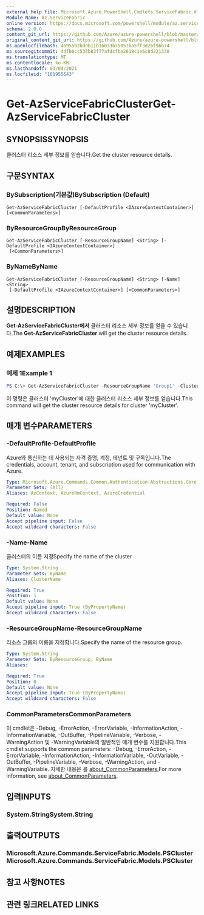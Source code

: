 ```yaml
---
external help file: Microsoft.Azure.PowerShell.Cmdlets.ServiceFabric.dll-Help.xml
Module Name: Az.ServiceFabric
online version: https://docs.microsoft.com/powershell/module/az.servicefabric/get-azservicefabriccluster
schema: 2.0.0
content_git_url: https://github.com/Azure/azure-powershell/blob/master/src/ServiceFabric/ServiceFabric/help/Get-AzServiceFabricCluster.md
original_content_git_url: https://github.com/Azure/azure-powershell/blob/master/src/ServiceFabric/ServiceFabric/help/Get-AzServiceFabricCluster.md
ms.openlocfilehash: 4695502bddb11b1b033b75057ba5ff3d2bf96b74
ms.sourcegitcommit: 4dfb0cc533b83f77afdcfbe2618c1e6c8d221330
ms.translationtype: MT
ms.contentlocale: ko-KR
ms.lasthandoff: 03/04/2021
ms.locfileid: "101955643"
---
```

# <span data-ttu-id="6418e-101">Get-AzServiceFabricCluster</span><span class="sxs-lookup"><span data-stu-id="6418e-101">Get-AzServiceFabricCluster</span></span>

## <span data-ttu-id="6418e-102">SYNOPSIS</span><span class="sxs-lookup"><span data-stu-id="6418e-102">SYNOPSIS</span></span>
<span data-ttu-id="6418e-103">클러스터 리소스 세부 정보를 얻습니다.</span><span class="sxs-lookup"><span data-stu-id="6418e-103">Get the cluster resource details.</span></span>

## <span data-ttu-id="6418e-104">구문</span><span class="sxs-lookup"><span data-stu-id="6418e-104">SYNTAX</span></span>

### <span data-ttu-id="6418e-105">BySubscription(기본값)</span><span class="sxs-lookup"><span data-stu-id="6418e-105">BySubscription (Default)</span></span>
```
Get-AzServiceFabricCluster [-DefaultProfile <IAzureContextContainer>] [<CommonParameters>]
```

### <span data-ttu-id="6418e-106">ByResourceGroup</span><span class="sxs-lookup"><span data-stu-id="6418e-106">ByResourceGroup</span></span>
```
Get-AzServiceFabricCluster [-ResourceGroupName] <String> [-DefaultProfile <IAzureContextContainer>]
 [<CommonParameters>]
```

### <span data-ttu-id="6418e-107">ByName</span><span class="sxs-lookup"><span data-stu-id="6418e-107">ByName</span></span>
```
Get-AzServiceFabricCluster [-ResourceGroupName] <String> [-Name] <String>
 [-DefaultProfile <IAzureContextContainer>] [<CommonParameters>]
```

## <span data-ttu-id="6418e-108">설명</span><span class="sxs-lookup"><span data-stu-id="6418e-108">DESCRIPTION</span></span>
<span data-ttu-id="6418e-109">**Get-AzServiceFabricCluster에서** 클러스터 리소스 세부 정보를 얻을 수 있습니다.</span><span class="sxs-lookup"><span data-stu-id="6418e-109">The **Get-AzServiceFabricCluster** will get the cluster resource details.</span></span>

## <span data-ttu-id="6418e-110">예제</span><span class="sxs-lookup"><span data-stu-id="6418e-110">EXAMPLES</span></span>

### <span data-ttu-id="6418e-111">예제 1</span><span class="sxs-lookup"><span data-stu-id="6418e-111">Example 1</span></span>
```powershell
PS C:\> Get-AzServiceFabricCluster -ResourceGroupName 'Group1' -ClusterName 'Contoso01SFCluster'
```

<span data-ttu-id="6418e-112">이 명령은 클러스터 'myCluster'에 대한 클러스터 리소스 세부 정보를 얻습니다.</span><span class="sxs-lookup"><span data-stu-id="6418e-112">This command will get the cluster resource details for cluster 'myCluster'.</span></span>

## <span data-ttu-id="6418e-113">매개 변수</span><span class="sxs-lookup"><span data-stu-id="6418e-113">PARAMETERS</span></span>

### <span data-ttu-id="6418e-114">-DefaultProfile</span><span class="sxs-lookup"><span data-stu-id="6418e-114">-DefaultProfile</span></span>
<span data-ttu-id="6418e-115">Azure와 통신하는 데 사용되는 자격 증명, 계정, 테넌트 및 구독입니다.</span><span class="sxs-lookup"><span data-stu-id="6418e-115">The credentials, account, tenant, and subscription used for communication with Azure.</span></span>

```yaml
Type: Microsoft.Azure.Commands.Common.Authentication.Abstractions.Core.IAzureContextContainer
Parameter Sets: (All)
Aliases: AzContext, AzureRmContext, AzureCredential

Required: False
Position: Named
Default value: None
Accept pipeline input: False
Accept wildcard characters: False
```

### <span data-ttu-id="6418e-116">-Name</span><span class="sxs-lookup"><span data-stu-id="6418e-116">-Name</span></span>
<span data-ttu-id="6418e-117">클러스터의 이름 지정</span><span class="sxs-lookup"><span data-stu-id="6418e-117">Specify the name of the cluster</span></span>

```yaml
Type: System.String
Parameter Sets: ByName
Aliases: ClusterName

Required: True
Position: 1
Default value: None
Accept pipeline input: True (ByPropertyName)
Accept wildcard characters: False
```

### <span data-ttu-id="6418e-118">-ResourceGroupName</span><span class="sxs-lookup"><span data-stu-id="6418e-118">-ResourceGroupName</span></span>
<span data-ttu-id="6418e-119">리소스 그룹의 이름을 지정합니다.</span><span class="sxs-lookup"><span data-stu-id="6418e-119">Specify the name of the resource group.</span></span>

```yaml
Type: System.String
Parameter Sets: ByResourceGroup, ByName
Aliases:

Required: True
Position: 0
Default value: None
Accept pipeline input: True (ByPropertyName)
Accept wildcard characters: False
```

### <span data-ttu-id="6418e-120">CommonParameters</span><span class="sxs-lookup"><span data-stu-id="6418e-120">CommonParameters</span></span>
<span data-ttu-id="6418e-121">이 cmdlet은 -Debug, -ErrorAction, -ErrorVariable, -InformationAction, -InformationVariable, -OutBuffer, -PipelineVariable, -Verbose, -WarningAction 및 -WarningVariable의 일반적인 매개 변수를 지원합니다.</span><span class="sxs-lookup"><span data-stu-id="6418e-121">This cmdlet supports the common parameters: -Debug, -ErrorAction, -ErrorVariable, -InformationAction, -InformationVariable, -OutVariable, -OutBuffer, -PipelineVariable, -Verbose, -WarningAction, and -WarningVariable.</span></span> <span data-ttu-id="6418e-122">자세한 내용은 를 [about_CommonParameters.](http://go.microsoft.com/fwlink/?LinkID=113216)</span><span class="sxs-lookup"><span data-stu-id="6418e-122">For more information, see [about_CommonParameters](http://go.microsoft.com/fwlink/?LinkID=113216).</span></span>

## <span data-ttu-id="6418e-123">입력</span><span class="sxs-lookup"><span data-stu-id="6418e-123">INPUTS</span></span>

### <span data-ttu-id="6418e-124">System.String</span><span class="sxs-lookup"><span data-stu-id="6418e-124">System.String</span></span>

## <span data-ttu-id="6418e-125">출력</span><span class="sxs-lookup"><span data-stu-id="6418e-125">OUTPUTS</span></span>

### <span data-ttu-id="6418e-126">Microsoft.Azure.Commands.ServiceFabric.Models.PSCluster</span><span class="sxs-lookup"><span data-stu-id="6418e-126">Microsoft.Azure.Commands.ServiceFabric.Models.PSCluster</span></span>

## <span data-ttu-id="6418e-127">참고 사항</span><span class="sxs-lookup"><span data-stu-id="6418e-127">NOTES</span></span>

## <span data-ttu-id="6418e-128">관련 링크</span><span class="sxs-lookup"><span data-stu-id="6418e-128">RELATED LINKS</span></span>
